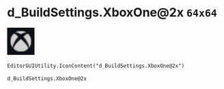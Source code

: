 # d_BuildSettings.XboxOne@2x `64x64`
<img src="/img/d_BuildSettings.XboxOne.png" width=64 height=64>

``` CSharp
EditorGUIUtility.IconContent("d_BuildSettings.XboxOne@2x")
```
```
d_BuildSettings.XboxOne@2x
```
